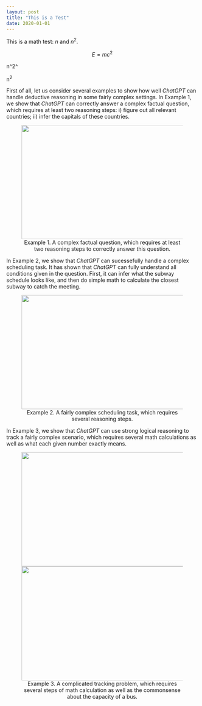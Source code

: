 ```yaml
---
layout: post
title: "This is a Test"
date: 2020-01-01 
---
```


This is a math test: $n$ and $n^2$.

$$ E = m c^2 $$

n^2^

n<sup>2</sup>


First of all, let us consider several examples to show how well *ChatGPT* can handle deductive reasoning in some fairly complex settings. In Example 1, we show that *ChatGPT* can correctly answer a complex factual question, which requires at least two reasoning steps: i) figure out all relevant countries; ii) infer the capitals of these countries. 

<figure align="center">
  <img src="{{site.url}}/figures/logic-reasoning-complex-factual-question.png" width="600" height="300" alt> 
  <figcaption>Example 1. A complex factual question, which requires at least two reasoning steps to correctly answer this question.  
  </figcaption>
</figure>

In Example 2, we show that *ChatGPT* can sucessefully handle a complex scheduling task. It has shown that *ChatGPT* can fully understand all conditions given in the question. First, it can infer what the subway schedule looks like, and then do simple math to calculate the closest subway to catch the meeting. 
<figure align="center">
  <img src="{{site.url}}/figures/logic-reasoning-morning-subway.png" width="600" height="300" alt> 
  <figcaption>Example 2. A fairly complex scheduling task, which requires several reasoning steps. 
  </figcaption>
</figure>

In Example 3, we show that *ChatGPT* can use strong logical reasoning to track a fairly complex scenario, which requires several math calculations as well as what each given number exactly means. 
<figure align="center">
  <img src="{{site.url}}/figures/logic-reasoning-school-bus.png" width="600" height="300" alt> 
  <img src="{{site.url}}/figures/logic-reasoning-school-bus-over-capacilty.png" width="600" height="300" alt> 
  <figcaption>Example 3. A complicated tracking problem, which requires several steps of math calculation as well as the commonsense about the capacity of a bus. 
  </figcaption>
</figure>

